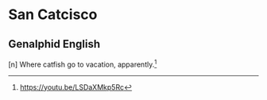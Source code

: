 # San Catcisco
## Genalphid English

[n] Where catfish go to vacation, apparently.[^1]

[^1]: <https://youtu.be/LSDaXMkp5Rc>